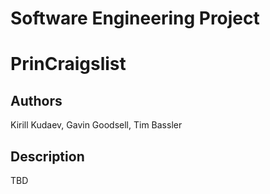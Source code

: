 # Software Engineering Project

# PrinCraigslist

## Authors
Kirill Kudaev, Gavin Goodsell, Tim Bassler

## Description
TBD
